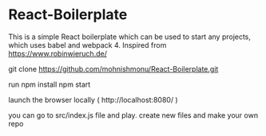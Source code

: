 # React-Boilerplate
This is a simple React boilerplate which can be used to start any projects, which uses babel and webpack 4. Inspired from https://www.robinwieruch.de/

git clone https://github.com/mohnishmonu/React-Boilerplate.git

run npm install
npm start

launch the browser locally ( http://localhost:8080/ )

you can go to src/index.js file and play. create new files and make your own repo

